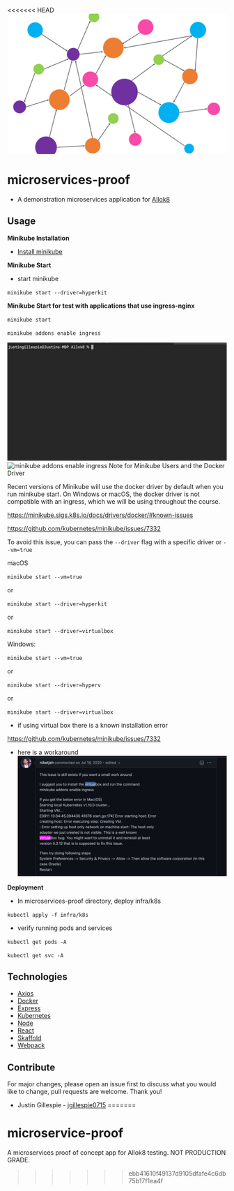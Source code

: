 <<<<<<< HEAD
![microservices-proof](https://www.github.com/jgillespie0715/microservice-proof/blob/media/title-image.png?raw=true)

# microservices-proof

- A demonstration microservices application for [Allok8](https://github.com/oslabs-beta/Allok8)

## Usage

**Minikube Installation**

- [Install minikube](https://minikube.sigs.k8s.io/docs/start/)

**Minikube Start**

- start minikube

`minikube start --driver=hyperkit`

**Minikube Start for test with applications that use ingress-nginx**

`minikube start`

`minikube addons enable ingress`

![minikube start --driver=hyperkit](https://www.github.com/jgillespie0715/microservice-proof/blob/media/minikube-ingress-start.png?raw=true)
![minikube addons enable ingress](https://www.github.com/jgillespie0715/microservice-proof/blob/media/minikube-start-ingress2.png?raw=true)
Note for Minikube Users and the Docker Driver

Recent versions of Minikube will use the docker driver by default when you run minikube start. On Windows or macOS, the docker driver is not compatible with an ingress, which we will be using throughout the course.

https://minikube.sigs.k8s.io/docs/drivers/docker/#known-issues

https://github.com/kubernetes/minikube/issues/7332

To avoid this issue, you can pass the `--driver` flag with a specific driver or `--vm=true`

macOS

`minikube start --vm=true`

or

`minikube start --driver=hyperkit`

or

`minikube start --driver=virtualbox`

Windows:

`minikube start --vm=true`

or

`minikube start --driver=hyperv`

or

`minikube start --driver=virtualbox`

- if using virtual box there is a known installation error

https://github.com/kubernetes/minikube/issues/7332

- here is a workaround
  ![virtualbox workaroud](https://www.github.com/jgillespie0715/microservice-proof/blob/media/virtualbox.png?raw=true)

**Deployment**

- In microservices-proof directory, deploy infra/k8s

`kubectl apply -f infra/k8s`

- verify running pods and services

`kubectl get pods -A`

`kubectl get svc -A`

## Technologies

- [Axios](https://github.com/axios/axios)
- [Docker](https://github.com/docker/cli)
- [Express](https://github.com/expressjs/express)
- [Kubernetes](https://github.com/kubernetes/kubernetes)
- [Node](https://github.com/nodejs/node)
- [React](https://github.com/facebook/react)
- [Skaffold](https://github.com/GoogleContainerTools/skaffold)
- [Webpack](https://github.com/webpack/webpack)

## Contribute

For major changes, please open an issue first to discuss what you would like to change, pull requests are welcome. Thank you!

- Justin Gillespie - [jgillespie0715](https://github.com/jgillespie0715)
=======
# microservice-proof
A microservices proof of concept app for Allok8 testing. NOT PRODUCTION GRADE.
>>>>>>> ebb41610f49137d9105dfafe4c6db75b17f1ea4f

